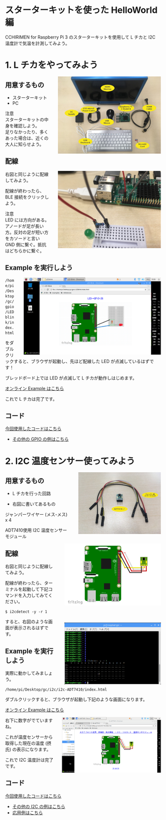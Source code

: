 
# スターターキットを使った HelloWorld 編

CCHIRIMEN for Raspberry Pi 3 のスターターキットを使用して L チカと I2C 温度計で気温を計測してみよう。

<div style="page-break-before:always"></div>

# 1. L チカをやってみよう
<p>
  <a href="imgs/section0/Raspi3.jpg">
    <img src="imgs/section0/Raspi3.jpg" alt="Hardware" height="250" style = "float:right;padding-left:2em;">
  </a>

## 用意するもの

* スターターキット<br>
* PC

注意<br>
スターターキットの中身を確認しよう。<br>
足りなかったり、多くあった場合は、近くの大人に知らせよう。

## 配線

<p>
  <a href="imgs/section0/h.jpg">
    <img src="imgs/section0/h.jpg" alt="Browser"  height="250" style="float:right;padding-left:2em;">
  </a>

右図と同じように配線してみよう。

配線が終わったら、BLE 接続をクリックしよう。

注意<br>
LED には方向がある。アノードが足が長い方。反対の足が短い方をカソードと言い GND 側に繋ぐ。抵抗はどちらかに繋ぐ。
</p>

## Example を実行しよう

<p>
  <a href="imgs/section0/browser.png">
    <img src="imgs/section0/browser.png" alt="Browser" height="250" style="float:right;padding-left:2em;">
  </a>

`/home/pi/Desktop/gc/gpio/LEDblink/index.html`

をダブルクリックすると、ブラウザが起動し、先ほど配線した LED が点滅しているはずです！

ブレッドボード上では LED が点滅して L チカが動作しはじめます。

[オンライン Example はこちら](https://r.chirimen.org/gpio-blink)

これで L チカは完了です。

</p>

<!--
<div style="page-break-before:always"></div>
-->

## コード

[今回使用したコードはこちら](https://r.chirimen.org/gpio-blink)

* [その他の GPIO の例はこちら](http://chirimen.org/chirimen-raspi3/gc/top/examples/#gpioExamples)

<div style="page-break-before:always"></div>

# 2. I2C 温度センサー使ってみよう

<p>
  <a href="imgs/section2/parts.jpg">
    <img src="imgs/section2/parts.jpg" alt="Browser" height="200" style="float:right;padding-left:2em;">
  </a>
  
## 用意するもの

* L チカを行った回路

* 右図に書いてあるもの

ジャンパーワイヤー (メス-メス) x 4

ADT7410使用 I2C 温度センサーモジュール

</p>

<p>
  <a href="imgs/section2/schematic.png">
    <img src="imgs/section2/schematic.png" alt="Browser" height="200" style="float:right;padding-left:2em;">
  </a>
  
## 配線

右図と同じように配線してみよう。

配線が終わったら、ターミナルを起動して下記コマンドを入力してみてください。

` $ i2cdetect -y -r 1 `

 <a href="imgs/section2/ADT7410.png">
  <img src="imgs/section2/ADT7410.png" alt="Browser" height="200" style="float:right;padding-left:2em;padding-top:1em;">
 </a>
 
すると、右図のような画面が表示されるはずです。

</p>
  
## Example を実行しよう
<p>
  
実際に動かしてみましょう。

`/home/pi/Desktop/gc/i2c/i2c-ADT7410/index.html`

ダブルクリックすると、ブラウザが起動し下記のような画面になります。

[オンライン Example はこちら](https://r.chirimen.org/i2c-adt7410)

 
<a href="imgs/section2/browser.png">
  <img src="imgs/section2/browser.png" alt="Browser" height="180" style="float:right;padding-left:2em;">
</a>

右下に数字がでていますね。

これが温度センサーから取得した現在の温度 (摂氏) の表示になります。

これで I2C 温度計は完了です。

</p>

## コード

[今回使用したコードはこちら](https://r.chirimen.org/i2c-adt7410)

* [その他の I2C の例はこちら](http://chirimen.org/chirimen-raspi3/gc/top/examples/#i2cExamples)
* [応用例はこちら](http://chirimen.org/chirimen-raspi3/gc/top/examples/#advanced)




<!--
<div style="page-break-before:always"></div>
-->
